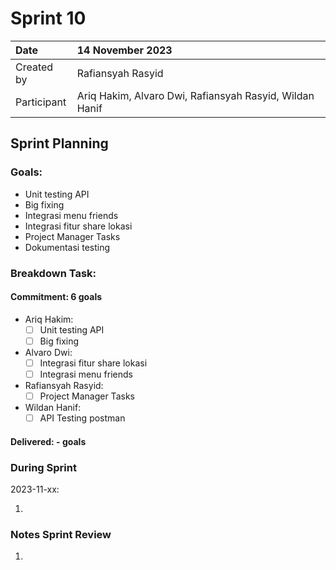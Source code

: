 # Sprint 10

| Date        | 14 November 2023                                         |
| :---------- | :------------------------------------------------------ |
| Created by  | Rafiansyah Rasyid                                       |
| Participant | Ariq Hakim, Alvaro Dwi, Rafiansyah Rasyid, Wildan Hanif |

## Sprint Planning

### Goals:

- Unit testing API
- Big fixing
- Integrasi menu friends
- Integrasi fitur share lokasi
- Project Manager Tasks
- Dokumentasi testing

### Breakdown Task:

#### Commitment: 6 goals

- Ariq Hakim:
    - [ ] Unit testing API
    - [ ] Big fixing
- Alvaro Dwi:
    - [ ] Integrasi fitur share lokasi
    - [ ] Integrasi menu friends
- Rafiansyah Rasyid:
    - [ ] Project Manager Tasks
- Wildan Hanif:
    - [ ] API Testing postman

#### Delivered: - goals

### During Sprint

2023-11-xx:

1.

### Notes Sprint Review

1.
